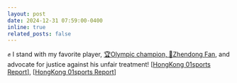 ```yaml
---
layout: post
date: 2024-12-31 07:59:00-0400
inline: true
related_posts: false
---
```


✊ I stand with my favorite player, [🏆Olympic champion, 🏓Zhendong Fan](https://www.instagram.com/fanzhendong9248/), and advocate for justice against his unfair treatment! [[HongKong 01sports
 Report](https://www.hk01.com/%E5%8D%B3%E6%99%82%E9%AB%94%E8%82%B2/1089170/%E4%B9%92%E4%B9%93-%E6%A8%8A%E6%8C%AF%E6%9D%B1%E7%99%BC%E6%96%87%E5%9B%9E%E6%87%89wtt%E8%81%B2%E6%98%8E-%E9%9C%B8%E6%B0%A3%E5%98%B2%E8%AB%B7%E7%8D%B2%E8%AE%9A-%E4%B9%92%E5%A3%87%E6%95%91%E4%B8%96%E4%B8%BB?itm_source=universal_search&itm_campaign=hk01&itm_content=all&itm_medium=web)], [[HongKong 01sports
 Report](https://www.hk01.com/%E5%8D%B3%E6%99%82%E9%AB%94%E8%82%B2/1089892/%E4%B8%AD%E5%9C%8B3%E4%B9%92%E4%B9%93%E5%90%8D%E5%B0%87%E9%80%80%E5%87%BA%E4%B8%96%E7%95%8C%E6%8E%92%E5%90%8D%E9%A2%A8%E6%B3%A2-%E5%8A%89%E5%9C%8B%E6%A2%81%E4%B8%80%E4%BA%BA%E5%88%86%E9%A3%BE%E4%B8%89%E8%A7%92%E8%87%AA%E7%9B%B8%E7%9F%9B%E7%9B%BE?itm_source=universal_search&itm_campaign=hk01&itm_content=all&itm_medium=web)]
